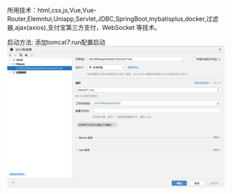 所用技术：html,css,js,Vue,Vue-Router,Elemntui,Uniapp,Servlet,JDBC,SpringBoot,mybatisplus,docker,过滤
器,ajax(axios),支付宝第三方支付，WebSocket 等技术。

启动方法:
添加tomcat7:run配置启动
![img.png](img.png)